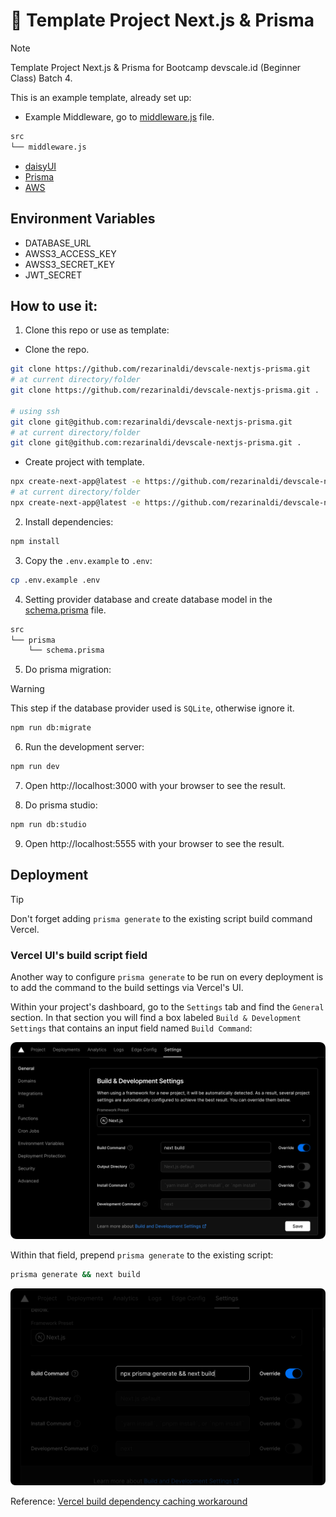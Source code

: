 # 📐 Template Project Next.js & Prisma

> [!NOTE]
> Template Project Next.js & Prisma for Bootcamp devscale.id (Beginner Class) Batch 4.

This is an example template, already set up:

- Example Middleware, go to [middleware.js](./src/middleware.js) file.

```bash
src
└── middleware.js
```

- [daisyUI](https://daisyui.com/)
- [Prisma](https://prisma.io/)
- [AWS](https://aws.amazon.com/)

## Environment Variables

- DATABASE_URL
- AWSS3_ACCESS_KEY
- AWSS3_SECRET_KEY
- JWT_SECRET

## How to use it:

1. Clone this repo or use as template:

- Clone the repo.

```bash
git clone https://github.com/rezarinaldi/devscale-nextjs-prisma.git
# at current directory/folder
git clone https://github.com/rezarinaldi/devscale-nextjs-prisma.git .

# using ssh
git clone git@github.com:rezarinaldi/devscale-nextjs-prisma.git
# at current directory/folder
git clone git@github.com:rezarinaldi/devscale-nextjs-prisma.git .
```

- Create project with template.

```bash
npx create-next-app@latest -e https://github.com/rezarinaldi/devscale-nextjs-prisma
# at current directory/folder
npx create-next-app@latest -e https://github.com/rezarinaldi/devscale-nextjs-prisma .
```

2. Install dependencies:

```bash
npm install
```

3. Copy the `.env.example` to `.env`:

```bash
cp .env.example .env
```

4. Setting provider database and create database model in the [schema.prisma](./src/prisma/schema.prisma) file.

```bash
src
└── prisma
    └── schema.prisma
```

5. Do prisma migration:

> [!WARNING]
> This step if the database provider used is `SQLite`, otherwise ignore it.

```bash
npm run db:migrate
```

6. Run the development server:

```bash
npm run dev
```

7. Open http://localhost:3000 with your browser to see the result.

8. Do prisma studio:

```bash
npm run db:studio
```

9. Open http://localhost:5555 with your browser to see the result.

## Deployment

> [!TIP]
> Don't forget adding `prisma generate` to the existing script build command Vercel.

### Vercel UI's build script field

Another way to configure `prisma generate` to be run on every deployment is to add the command to the build settings via Vercel's UI.

Within your project's dashboard, go to the `Settings` tab and find the `General` section. In that section you will find a box labeled `Build & Development Settings` that contains an input field named `Build Command`:

![build-command-1](public/readme/vercel-ui-build-command.png)

Within that field, prepend `prisma generate` to the existing script:

```bash
prisma generate && next build
```

![build-command-2](public/readme/vercel-ui-build-command-filled.png)

Reference: [Vercel build dependency caching workaround](https://www.prisma.io/docs/orm/more/help-and-troubleshooting/help-articles/vercel-caching-issue)
